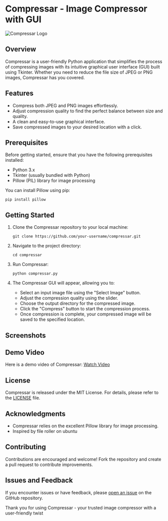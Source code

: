 # Compressar - Image Compressor with GUI

![Compressar Logo](compressar_logo.png)

## Overview
Compressar is a user-friendly Python application that simplifies the process of compressing images with its intuitive graphical user interface (GUI) built using Tkinter. Whether you need to reduce the file size of JPEG or PNG images, Compressar has you covered.

## Features
- Compress both JPEG and PNG images effortlessly.
- Adjust compression quality to find the perfect balance between size and quality.
- A clean and easy-to-use graphical interface.
- Save compressed images to your desired location with a click.

## Prerequisites
Before getting started, ensure that you have the following prerequisites installed:

- Python 3.x
- Tkinter (usually bundled with Python)
- Pillow (PIL) library for image processing

You can install Pillow using pip:
```
pip install pillow
```

## Getting Started
1. Clone the Compressar repository to your local machine:
   ```
   git clone https://github.com/your-username/compressar.git
   ```

2. Navigate to the project directory:
   ```
   cd compressar
   ```

3. Run Compressar:
   ```
   python compressar.py
   ```

4. The Compressar GUI will appear, allowing you to:
   - Select an input image file using the "Select Image" button.
   - Adjust the compression quality using the slider.
   - Choose the output directory for the compressed image.
   - Click the "Compress" button to start the compression process.
   - Once compression is complete, your compressed image will be saved to the specified location.

## Screenshots

## Demo Video
Here is a demo video of Compressar: 
[Watch Video](https://github.com/Abduls4u/compressar/blob/Gui_version/compressar_gui%20demo.mp4)

## License
Compressar is released under the MIT License. For details, please refer to the [LICENSE](LICENSE) file.

## Acknowledgments
- Compressar relies on the excellent Pillow library for image processing.
- Inspired by file roller on ubuntu 

## Contributing
Contributions are encouraged and welcome! Fork the repository and create a pull request to contribute improvements.

## Issues and Feedback
If you encounter issues or have feedback, please [open an issue](https://github.com/abduls4u/compressar/issues) on the GitHub repository.

Thank you for using Compressar - your trusted image compressor with a user-friendly twist
